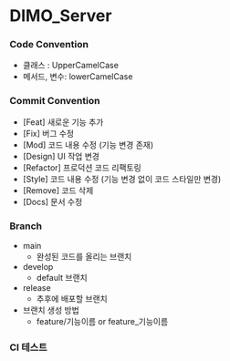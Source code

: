 # DIMO_Server

### Code Convention
- 클래스 : UpperCamelCase
- 메서드, 변수: lowerCamelCase

### Commit Convention

- [Feat] 새로운 기능 추가
- [Fix] 버그 수정
- [Mod] 코드 내용 수정 (기능 변경 존재)
- [Design] UI 작업 변경
- [Refactor] 프로덕션 코드 리팩토링
- [Style] 코드 내용 수정 (기능 변경 없이 코드 스타일만 변경)
- [Remove] 코드 삭제
- [Docs] 문서 수정

### Branch

- main
  - 완성된 코드를 올리는 브랜치
- develop
  - default 브랜치
- release
  - 추후에 배포할 브랜치
- 브랜치 생성 방법
    - feature/기능이름 or feature_기능이름

### CI 테스트
